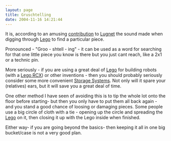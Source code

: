 ```yaml
---
layout: page
title: Gruschtelling
date: 2004-11-16 14:21:44
---
```

It is, according to an amusing [contribution](http://www.lugnet.com/~330/FAQ/Fun/german) to [Lugnet](/wiki/lugnet.html "Lego Users Group Network") the sound made when digging through [Lego](/wiki/lego.html "The best known construction toy") to find a particular piece.

Pronounced - "Groo - shtell - ing" - it can be used as a word for searching for that one little piece you know is there but you just cant reach, like a 2x1 or a technic pin.

More seriously - if you are using a great deal of [Lego](/wiki/lego.html "The best known construction toy") for building robots (with a [Lego RCX](/wiki/rcx.html "The Lego RCX")) or other inventions - then you should probably seriously consider some more convenient [Storage Systems](/wiki/storage_systems.html "Where can you put all those robot bits?"). Not only will it spare your (relatives) ears, but it will save you a great deal of time.

One other method I have seen of avoiding this is to tip the whole lot onto the floor before starting- but then you only have to put them all back again - and you stand a good chance of loosing or damaging pieces. Some people use a big circle of cloth with a tie - opening up the circle and spreading the [Lego](/wiki/lego.html "The best known construction toy") on it, then closing it up with the Lego inside when finished.

Either way- if you are going beyond the basics- then keeping it all in one big bucket/case is not a very good plan.

